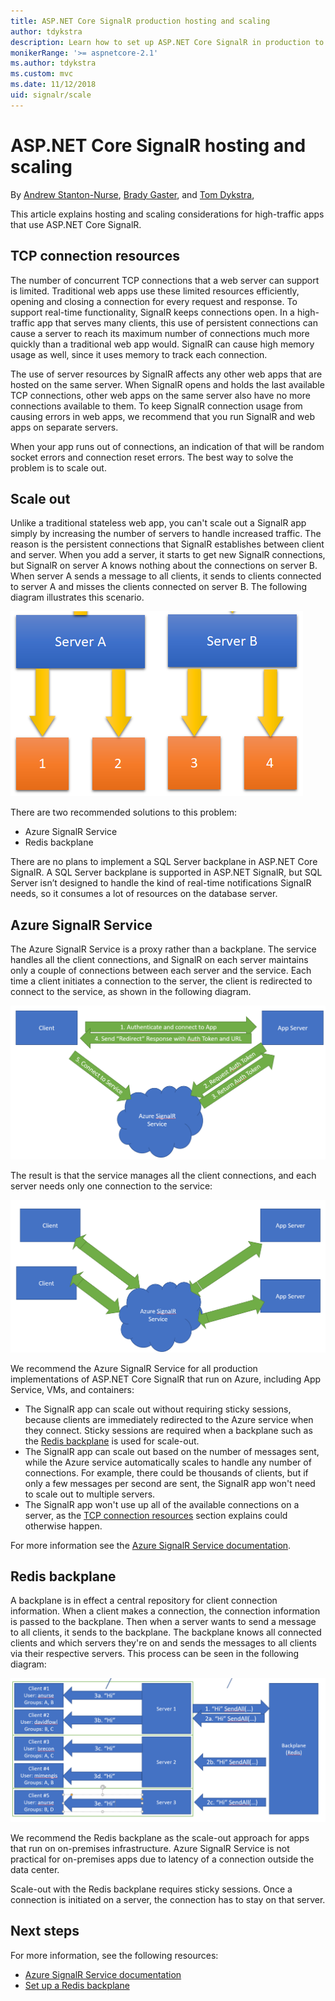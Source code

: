 ```yaml
---
title: ASP.NET Core SignalR production hosting and scaling
author: tdykstra
description: Learn how to set up ASP.NET Core SignalR in production to avoid performance and scaling problems.
monikerRange: '>= aspnetcore-2.1'
ms.author: tdykstra
ms.custom: mvc
ms.date: 11/12/2018
uid: signalr/scale
---
```


# ASP.NET Core SignalR hosting and scaling

By [Andrew Stanton-Nurse](https://twitter.com/anurse), [Brady Gaster](https://twitter.com/bradygaster), and [Tom Dykstra](https://github.com/tdykstra),

This article explains hosting and scaling considerations for high-traffic apps that use ASP.NET Core SignalR.

## TCP connection resources

The number of concurrent TCP connections that a web server can support is limited. Traditional web apps use these limited resources efficiently, opening and closing a connection for every request and response. To support real-time functionality, SignalR keeps connections open. In a high-traffic app that serves many clients, this use of persistent connections can cause a server to reach its maximum number of connections much more quickly than a traditional web app would. SignalR can cause high memory usage as well, since it uses memory to track each connection.

The use of server resources by SignalR affects any other web apps that are hosted on the same server. When SignalR opens and holds the last available TCP connections, other web apps on the same server also have no more connections available to them. To keep SignalR connection usage from causing errors in web apps, we recommend that you run SignalR and web apps on separate servers.

When your app runs out of connections, an indication of that will be random socket errors and connection reset errors. The best way to solve the problem is to scale out. 

## Scale out

Unlike a traditional stateless web app, you can't scale out a SignalR app simply by increasing the number of servers to handle increased traffic. The reason is the persistent connections that SignalR establishes between client and server.  When you add a server, it starts to get new SignalR connections, but SignalR on server A knows nothing about the connections on server B. When server A sends a message to all clients, it sends to clients connected to server A and misses the clients connected on server B. The following diagram illustrates this scenario.

![Scaling SignalR without a backplane](scale/_static/scale-no-backplane.png)

There are two recommended solutions to this problem: 

* Azure SignalR Service
* Redis backplane

There are no plans to implement a SQL Server backplane in ASP.NET Core SignalR. A SQL Server backplane is supported in ASP.NET SignalR, but SQL Server isn’t designed to handle the kind of real-time notifications SignalR needs, so it consumes a lot of resources on the database server.

## Azure SignalR Service

The Azure SignalR Service is a proxy rather than a backplane. The service handles all the client connections, and SignalR on each server maintains only a couple of connections between each server and the service. Each time a client initiates a connection to the server, the client is redirected to connect to the service, as shown in the following diagram.

![Establishing a connection to the Azure SignalR Service](scale/_static/azure-signalr-service-one-connection.png)

The result is that the service manages all the client connections, and each server needs only one connection to the service:

![Clients connected to the service, servers connected to the service](scale/_static/azure-signalr-service-multiple-connections.png)

We recommend the Azure SignalR Service for all production implementations of ASP.NET Core SignalR that run on Azure, including App Service, VMs, and containers:
* The SignalR app can scale out without requiring sticky sessions, because clients are immediately redirected to the Azure service when they connect. Sticky sessions are required when a backplane such as the [Redis backplane](#redis-backplane) is used for scale-out.
* The SignalR app can scale out based on the number of messages sent, while the Azure service automatically scales to handle any number of connections. For example, there could be thousands of clients, but if only a few messages per second are sent, the SignalR app won't need to scale out to multiple servers.
* The SignalR app won't use up all of the available connections on a server, as the [TCP connection resources](#tcp-connection-resources) section explains could otherwise happen.

For more information see the [Azure SignalR Service documentation](https://docs.microsoft.com/en-us/azure/azure-signalr/signalr-overview).

## Redis backplane

A backplane is in effect a central repository for client connection information. When a client makes a connection, the connection information is passed to the backplane. Then when a server wants to send a message to all clients, it sends to the backplane. The backplane knows all connected clients and which servers they're on and sends the messages to all clients via their respective servers. This process can be seen in the following diagram:

![Redis backplane, message sent from one server to all clients](scale/_static/redis-backplane.png)

We recommend the Redis backplane as the scale-out approach for apps that run on on-premises infrastructure.  Azure SignalR Service is not practical for on-premises apps due to latency of a connection outside the data center.

Scale-out with the Redis backplane requires sticky sessions. Once a connection is initiated on a server, the connection has to stay on that server.

## Next steps

For more information, see the following resources:

* [Azure SignalR Service documentation](/azure/azure-signalr/signalr-overview)
* [Set up a Redis backplane](xref:signalr/redis)
